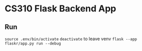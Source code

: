 # CS310 Flask Backend App

## Run
`source .env/bin/activate`
`deactivate` to leave venv
`flask --app flaskr/app.py run --debug`